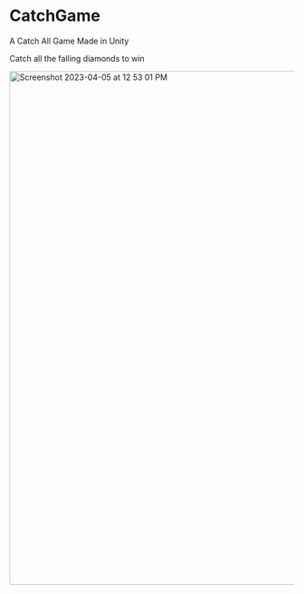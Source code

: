 # CatchGame
A Catch All Game Made in Unity

Catch all the falling diamonds to win

<img width="906" alt="Screenshot 2023-04-05 at 12 53 01 PM" src="https://user-images.githubusercontent.com/94499114/230150965-8a9d590f-6770-4ab1-a0fa-93a384209061.png">
